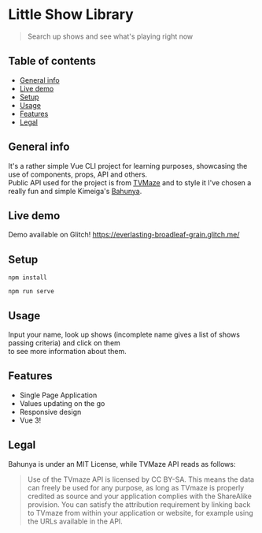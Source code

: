 # Little Show Library
> Search up shows and see what's playing right now

## Table of contents
* [General info](#general-info)
* [Live demo](#live-demo)
* [Setup](#setup)
* [Usage](#usage)
* [Features](#features)
* [Legal](#legal)

## General info
It's a rather simple Vue CLI project for learning purposes, showcasing the use of components, props, API and others.\
Public API used for the project is from [TVMaze](https://www.tvmaze.com/api) and to style it I've chosen a really fun and simple Kimeiga's [Bahunya](https://github.com/Kimeiga/bahunya).

## Live demo
Demo available on Glitch!
https://everlasting-broadleaf-grain.glitch.me/

## Setup
```
npm install
```
```
npm run serve
```

## Usage
Input your name, look up shows (incomplete name gives a list of shows passing criteria) and click on them\
to see more information about them.

## Features
* Single Page Application
* Values updating on the go
* Responsive design
* Vue 3!

## Legal
Bahunya is under an MIT License, while TVMaze API reads as follows:

>Use of the TVmaze API is licensed by CC BY-SA. This means the data can freely be used for any purpose, as long as TVmaze is properly credited as source and your application complies with the ShareAlike provision. You can satisfy the attribution requirement by linking back to TVmaze from within your application or website, for example using the URLs available in the API. 
